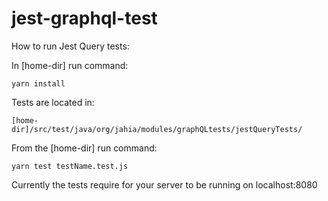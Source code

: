 # jest-graphql-test


How to run Jest Query tests:

In [home-dir] run command:

    yarn install

Tests are located in:

    [home-dir]/src/test/java/org/jahia/modules/graphQLtests/jestQueryTests/

From the [home-dir] run command:
    
    yarn test testName.test.js

Currently the tests require for your server to be running on localhost:8080
